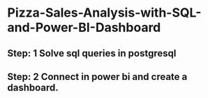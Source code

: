 # Pizza-Sales-Analysis-with-SQL-and-Power-BI-Dashboard

## Step: 1 Solve sql queries in postgresql 
## Step: 2 Connect in power bi and create a dashboard.
